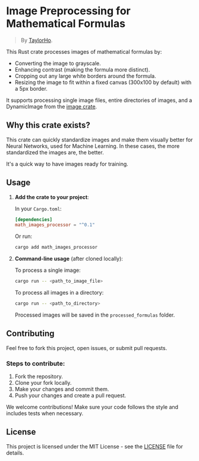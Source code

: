 # Image Preprocessing for Mathematical Formulas

> By [TaylorHo](https://github.com/TaylorHo/).

This Rust crate processes images of mathematical formulas by:

- Converting the image to grayscale.
- Enhancing contrast (making the formula more distinct).
- Cropping out any large white borders around the formula.
- Resizing the image to fit within a fixed canvas (300x100 by default) with a 5px border.

It supports processing single image files, entire directories of images, and a DynamicImage from the [image crate](https://crates.io/crates/image).

## Why this crate exists?

This crate can quickly standardize images and make them visually better for Neural Networks, used for Machine Learning. In these cases, the more standardized the images are, the better.

It's a quick way to have images ready for training.

## Usage

1. **Add the crate to your project**:

   In your `Cargo.toml`:
   ```toml
   [dependencies]
   math_images_processor = "^0.1"
   ```

   Or run:
   ```bash
   cargo add math_images_processor
   ```

2. **Command-line usage** (after cloned locally):

   To process a single image:
   ```bash
   cargo run -- <path_to_image_file>
   ```

   To process all images in a directory:
   ```bash
   cargo run -- <path_to_directory>
   ```

   Processed images will be saved in the `processed_formulas` folder.

## Contributing

Feel free to fork this project, open issues, or submit pull requests.

### Steps to contribute:

1. Fork the repository.
2. Clone your fork locally.
3. Make your changes and commit them.
4. Push your changes and create a pull request.

We welcome contributions! Make sure your code follows the style and includes tests when necessary.

## License

This project is licensed under the MIT License - see the [LICENSE](LICENSE) file for details.
